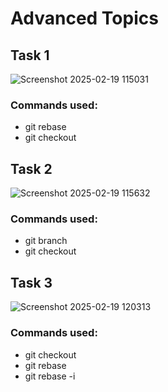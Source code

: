 # Advanced Topics

## Task 1
![Screenshot 2025-02-19 115031](https://github.com/user-attachments/assets/cfdfa77a-76ba-4a1a-8d51-daee64870e9e)

### Commands used:
- git rebase
- git checkout


## Task 2
![Screenshot 2025-02-19 115632](https://github.com/user-attachments/assets/8bd8d647-91b5-4871-b02b-afee3a39ab0c)

### Commands used:
- git branch
- git checkout

  
## Task 3
![Screenshot 2025-02-19 120313](https://github.com/user-attachments/assets/6bfa177d-28f0-4719-8c7d-a4bc23393501)

### Commands used:
- git checkout
- git rebase
- git rebase -i
